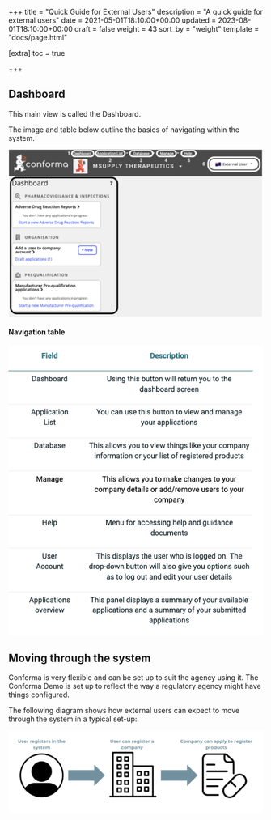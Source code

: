 +++
title = "Quick Guide for External Users"
description = "A quick guide for external users"
date = 2021-05-01T18:10:00+00:00
updated = 2023-08-01T18:10:00+00:00
draft = false
weight = 43
sort_by = "weight"
template = "docs/page.html"

[extra]
toc = true

+++

## Dashboard

This main view is called the Dashboard.

The image and table below outline the basics of navigating within the system.

![dashboard](/docs/about/demo/dashboard2.png)

#### Navigation table

![Navigation Table](/docs/about/demo/Navigationexternal.png)

## Moving through the system

Conforma is very flexible and can be set up to suit the agency using it. The Conforma Demo is set up to reflect the way a regulatory agency might have things configured.

The following diagram shows how external users can expect to move through the system in a typical set-up:

![System Flow](/docs/about/demo/systemflow.png)